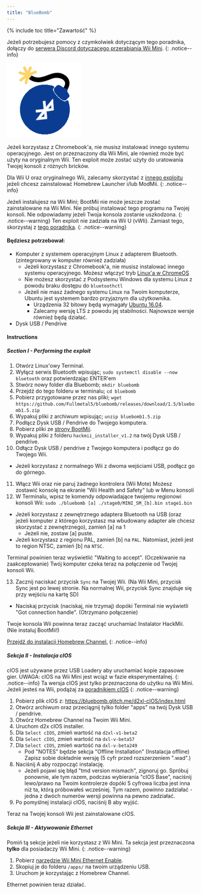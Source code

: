 ```yaml
---
title: "BlueBomb"
---
```


{% include toc title="Zawartość" %}

Jeżeli potrzebujesz pomocy z czymkolwiek dotyczącym tego poradnika, dołączy do [serwera Discord dotyczącego przerabiania Wii Mini](https://discord.gg/6ryxnkS).
{: .notice--info}

![BlueBomb](/images/bluebomb.png)

Jeżeli korzystasz z Chromebook'a, nie musisz instalować innego systemu operacyjnego. Jest on przeznaczony dla Wii Mini, ale również może być użyty na oryginalnym Wii. Ten exploit może zostać użyty do uratowania Twojej konsoli z różnych bricków.

Dla Wii U oraz oryginalnego Wii, zalecamy skorzystać z [innego exploitu](/get-started) jeżeli chcesz zainstalować Homebrew Launcher i/lub ModMii.
{: .notice--info}

Jeżeli instalujesz na Wii Mini; BootMii nie może jeszcze zostać zainstalowane na Wii Mini. Nie próbuj instalować tego programu na Twojej konsoli. Nie odpowiadamy jeżeli Twoja konsola zostanie uszkodzona.
{: .notice--warning}
Ten exploit nie zadziała na Wii U (vWIi). Zamiast tego, skorzystaj z [tego poradnika](https://wiiuguide.xyz/#/vwii/).
{: .notice--warning}

#### Będziesz potrzebował:
- Komputer z systemem operacyjnym Linux z adapterem Bluetooth. (zintegrowany w komputer również zadziała)
  - Jeżeli korzystasz z Chromebook'a, nie musisz instalować innego systemu operacyjnego. Możesz włączyć tryb [Linux'a w ChromeOS](https://support.google.com/chromebook/answer/9145439?hl=pl)
  - Nie możesz skorzystać z Podsystemu Windows dla systemu Linux z powodu braku dostępu do `bluetoothctl`
  - Jeżeli nie masz żadnego systemu Linux na Twoim komputerze, Ubuntu jest systemem bardzo przyjaznym dla użytkownika.
    - Urządzenia 32 bitowy będą wymagały [Ubuntu 16.04](http://releases.ubuntu.com/16.04/).
    - Zalecamy wersję LTS z powodu jej stabilności. Najnowsze wersje również będą działać.
- Dysk USB / Pendrive

#### Instructions
##### Section I - Performing the exploit
1. Otwórz Linux'owy Terminal.
2. Wyłącz serwis Bluetooth wpisując; `sudo systemctl disable --now bluetooth` oraz potwierdzając ENTER'em
3. Stwórz nowy folder dla Bluebomb; `mkdir bluebomb`
4. Przejdź do tego folderu w terminalu; `cd bluebomb`
5. Pobierz przygotowane przez nas pliki; `wget https://github.com/Fullmetal5/bluebomb/releases/download/1.5/bluebomb1.5.zip`
6. Wypakuj pliki z archiwum wpisując; `unzip bluebomb1.5.zip`
7. Podłącz Dysk USB / Pendrive do Twojego komputera.
8. Pobierz pliki ze [strony BootMii](https://bootmii.org/download/).
9. Wypakuj pliki z folderu `hackmii_installer_v1.2` na twój Dysk USB / pendrive.
10. Odłącz Dysk USB / pendrive z Twojego komputera i podłącz go do Twojego Wii.
   - Jeżeli korzystasz z normalnego Wii z dwoma wejściami USB, podłącz go do górnego.
11. Włącz Wii oraz nie paruj żadnego kontrolera (Wii Mote) Możesz zostawić konsolę na ekranie "Wii Health and Safety" lub w Menu konsoli
12. W Terminalu, wpisz te komendy odpowiadające twojemu regionowi konsoli Wii: `sudo ./bluebomb [a] ./stage0/MINI_SM_[b].bin stage1.bin`
  - Jeżeli korzystasz z zewnętrznego adaptera Bluetooth na USB (oraz jeżeli komputer z którego korzystasz ma wbudowany adapter ale chcesz skorzystać z zewnętrznego), zamień [a] na 1
    - Jeżeli nie, zostaw [a] puste.
  - Jeżeli korzystasz z regionu PAL, zamień [b] na `PAL`. Natomiast, jeżeli jest to region NTSC, zamień [b] na `NTSC`.

Terminal powinien teraz wyświetlić "Waiting to accept". (Oczekiwanie na zaakceptowanie) Twój komputer czeka teraz na połączenie od Twojej konsoli Wii.

13. Zacznij naciskać przycisk `Sync` na Twojej Wii. (Na Wii Mini, przycisk Sync jest po lewej stronie. Na normalnej Wii, przycisk Sync znajduje się przy wejściu na kartę SD)
   - Naciskaj przycisk (naciskaj, nie trzymaj) dopóki Terminal nie wyświetli "Got connection handle". (Otrzymano połączenie)

Twoje konsola Wii powinna teraz zacząć uruchamiać Instalator HackMii. (Nie instaluj BootMii!)

[Przejdź do instalacji Homebrew Channel.](hbc)
{: .notice--info}

##### Sekcja II - Instalacja cIOS
cIOS jest używane przez USB Loadery aby uruchamiać kopie zapasowe gier. UWAGA: cIOS na Wii Mini jest wciąż w fazie eksperymentalnej.
{: .notice--info}
Ta wersja cIOS jest tylko przeznaczona do użytku na Wii Mini. Jeżeli jesteś na Wii, podążaj za [poradnikiem cIOS](/cios)
{: .notice--warning}

1. Pobierz plik cIOS z: https://bluebomb.glitch.me/d2xl-cIOS/index.html
2. Otwórz archiwum oraz przeciągnij tylko folder "apps" na twój Dysk USB / pendrive.
3. Otwórz Homebrew Channel na Twoim Wii Mini.
4. Uruchom d2x cIOS installer.
5. Dla `Select cIOS`, zmień wartość na `d2xl-v1-beta2`
6. Dla `Select cIOS`, zmień wartość na `dxl-v-beta57`
7. Dla `Select cIOS`, zmień wartość na `dxl-v-beta249`
   - Pod "NOTES" będzie sekcja "Offline Installation" (Instalacja offline) Zapisz sobie dokładnie wersję (5 cyfr przed rozszerzeniem ".wad".)
8. Naciśnij A aby rozpocząć instalację.
   - Jeżeli pojawi się błąd "tmd version mismach", zignoruj go. Spróbuj ponownie, ale tym razem, podczas wybierania "cIOS Base", naciśnij lewo/prawo na Twoim kontrolerze dopóki 5 cyfrowa liczba jest inna niż ta, którą próbowałeś wcześniej. Tym razem, powinno zadziałać - jedna z dwóch numerów wersji powinna na pewno zadziałać.
9. Po pomyślnej instalacji cIOS, naciśnij B aby wyjść.

Teraz na Twojej konsoli Wii jest zainstalowane cIOS.

##### Sekcja III - Aktywowanie Ethernet

Pomiń tą sekcje jeżeli nie korzystasz z Wii Mini. Ta sekcja jest przeznaczona **tylko** dla posiadaczy Wii Mini.
{: .notice--warning}

1. Pobierz [narzędzie Wii Mini Ethernet Enable](/assets/files/Wii_Mini_Ethernet_Enable.zip).
2. Skopiuj je do folderu `/apps/` na twoim urządzeniu USB.
3. Uruchom je korzystając z Homebrew Channel.

Ethernet powinien teraz działać.
